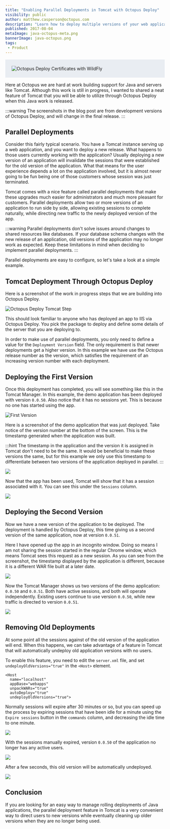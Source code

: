 ```yaml
---
title: "Enabling Parallel Deployments in Tomcat with Octopus Deploy"
visibility: public
author: matthew.casperson@octopus.com
description: "Learn how to deploy multiple versions of your web applications to Tomcat through Octopus Deploy"
published: 2017-08-04
metaImage: java-octopus-meta.png
bannerImage: java-octopus.png
tags:
 - Product
---
```


<div style="background-color:#e9edf2;">
<img style="display:block; margin: 0 auto; padding: 20px 0 20px 20px;" alt="Octopus Deploy Certificates with WildFly" src="https://i.octopus.com/blog/2017-06/java-octopus.png" />
</div>

Here at Octopus we are hard at work building support for Java and servers like Tomcat.  Although this work is still in progress, I wanted to shared a neat feature of Tomcat that you will be able to utilize through Octopus Deploy when this Java work is released. 

:::warning
The screenshots in the blog post are from development versions of Octopus Deploy, and will change in the final release.
:::

## Parallel Deployments

Consider this fairly typical scenario. You have a Tomcat instance serving up a web application, and you want to deploy a new release. What happens to those users currently working with the application? Usually deploying a new version of an application will invalidate the sessions that were established for the old version of the application. What that means for the user experience depends a lot on the application involved, but it is almost never going to be fun being one of those customers whose session was just terminated.

Tomcat comes with a nice feature called parallel deployments that make these upgrades much easier for administrators and much more pleasant for customers. Parallel deployments allow two or more versions of an application to run side by side, allowing existing sessions to complete naturally, while directing new traffic to the newly deployed version of the app.

:::warning
Parallel deployments don't solve issues around changes to shared resources like databases. If your database schema changes with the new release of an application, old versions of the application may no longer work as expected. Keep these limitations in mind when deciding to implement parallel deployments.
:::

Parallel deployments are easy to configure, so let's take a look at a simple example.

## Tomcat Deployment Through Octopus Deploy

Here is a screenshot of the work in progress steps that we are building into Octopus Deploy.

![Octopus Deploy Tomcat Step](octopus-tomcat-step.png)

This should look familiar to anyone who has deployed an app to IIS via Octopus Deploy. You pick the package to deploy and define some details of the server that you are deploying to.

In order to make use of parallel deployments, you only need to define a value for the `Deployment Version` field. The only requirement is that newer deployments get a higher version. In this example we have use the Octopus release number as the version, which satisfies the requirement of an increasing version number with each deployment.

## Deploying the First Version

Once this deployment has completed, you will see something like this in the Tomcat Manager. In this example, the demo application has been deployed with version `0.0.50`. Also notice that it has no sessions yet. This is because no one has started using the app.

![First Version](tomcat-single-version.png)

Here is a screenshot of the demo application that was just deployed. Take notice of the version number at the bottom of the screen. This is the timestamp generated when the application was built.

:::hint
The timestamp in the application and the version it is assigned in Tomcat don't need to be the same. It would be beneficial to make these versions the same, but for this example we only use this timestamp to differentiate between two versions of the application deployed in parallel.
:::

![](tomcat-demo-app-first.png)

Now that the app has been used, Tomcat will show that it has a session associated with it. You can see this under the `Sessions` column.

![](tomcat-single-version-with-session.png)

## Deploying the Second Version

Now we have a new version of the application to be deployed. The deployment is handled by Octopus Deploy, this time giving us a second version of the same application, now at version `0.0.51`.

Here I have opened up the app in an incognito window. Doing so means I am not sharing the session started in the regular Chrome window, which means Tomcat sees this request as a new session. As you can see from the screenshot, the timestamp displayed by the application is different, because it is a different WAR file built at a later date.

![](tomcat-demo-app-second.png)

Now the Tomcat Manager shows us two versions of the demo application: `0.0.50` and `0.0.51`. Both have active sessions, and both will operate independently. Existing users continue to use version `0.0.50`, while new traffic is directed to version `0.0.51`.

![](tomcat-two-version-with-session.png)

## Removing Old Deployments

At some point all the sessions against of the old version of the application will end. When this happens, we can take advantage of a feature in Tomcat that will automatically undeploy old application versions with no users.

To enable this feature, you need to edit the `server.xml` file, and set `undeployOldVersions="true"` in the `<Host>` element.

```
<Host
  name="localhost"  
  appBase="webapps"
  unpackWARs="true"
  autoDeploy="true"
  undeployOldVersions="true">
```

Normally sessions will expire after 30 minutes or so, but you can speed up the process by expiring sessions that have been idle for a minute using the `Expire sessions` button in the `commands` column, and decreasing the idle time to one minute.

![](tomcat-expire-session.png)

With the sessions manually expired, version `0.0.50` of the application no longer has any active users.

![](tomcat-expired-sessions.png)

After a few seconds, this old version will be automatically undeployed.

![](tomcat-old-app-undeployed.png)

## Conclusion

If you are looking for an easy way to manage rolling deployments of Java applications, the parallel deployment feature in Tomcat is a very convenient way to direct users to new versions while eventually cleaning up older versions when they are no longer being used.
